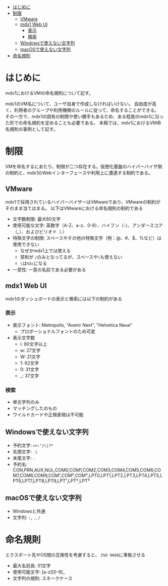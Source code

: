 - [はじめに](#はじめに)
- [制限](#制限)
  - [VMware](#vmware)
  - [mdx1 Web UI](#mdx1-web-ui)
    - [表示](#表示)
    - [検索](#検索)
  - [Windowsで使えない文字列](#windowsで使えない文字列)
  - [macOSで使えない文字列](#macosで使えない文字列)
- [命名規則](#命名規則)

# はじめに
mdx1におけるVMの命名規則について記す。

mdx1のVM名について、ユーザ自身で作成しなければいけない。
自由度が高く、利用者のグループや利用機関のルールに従って、命名することができる。
その一方で、mdx1の固有の制限や使い勝手もあるため、ある程度のmdx1に沿った形での命名規約を定めることも必要である。
本稿では、mdx1におけるVM命名規則の事例として記す。

# 制限
VMを命名するにあたり、制限が二つ存在する。仮想化基盤のハイパーバイザ側の制約と、mdx1のWebインターフェースや利用上に遭遇する制約である。

## VMware
mdx1で採用されているハイパーバイザーはVMwareであり、VMwareの制約がそのまま当てはまる。
以下はVMwareにおける命名規則の制約である

- 文字数制限: 最大80文字
- 使用可能な文字: 英数字（A-Z、a-z、0-9）、ハイフン（-）、アンダースコア（_）、およびピリオド（.）
- 特殊文字の制限: スペースやその他の特殊文字（例：@、#、$、%など）は使用できない
  - なぜかmdx1上では使える
  - 禁則が `/`のみとなってるが、スペースや`\`も使えない
  - `\`は`%5c`になる
- 一意性: 一意の名前である必要がある

## mdx1 Web UI
mdx1のダッシュボードの表示と検索には以下の制約がある

### 表示
- 表示フォント: Metropolis, "Avenir Next", "Helvetica Neue"
  - プロポーショナルフォントのため可変
- 表示文字数
  - i: 80文字以上
  - w: 27文字
  - W: 21文字
  - 1: 62文字
  - 0: 31文字
  - _: 37文字

### 検索
- 単文字列のみ
- マッチングしたのもの
- ワイルドカードや正規表現は不可能

## Windowsで使えない文字列
- 予約文字: `<>:"/\|?*`
- 先頭文字: `.\`
- 末尾文字: `.`
- 予約名: CON,PRN,AUX,NUL,COM0,COM1,COM2,COM3,COM4,COM5,COM6,COM7,COM8,COM9,COM¹,COM²,COM³,LPT0,LPT1,LPT2,LPT3,LPT4,LPT5,LPT6,LPT7,LPT8,LPT9,LPT¹,LPT²,LPT³

## macOSで使えない文字列
- Windowsと共通
- 文字列: `:`, `.`, `/`

# 命名規則
エクスポート先やOS間の互換性を考慮すると、 `ISO 9660`に準拠させる

- 最大名前長: 31文字
- 使用可能文字: [a-z][0-9]_
- 文字列の規則: スネークケース


